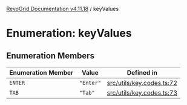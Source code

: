 [RevoGrid Documentation v4.11.18](README.md) / keyValues

# Enumeration: keyValues

## Enumeration Members

| Enumeration Member | Value | Defined in |
| ------ | ------ | ------ |
| `ENTER` | `"Enter"` | [src/utils/key.codes.ts:72](https://github.com/revolist/revogrid/blob/1653ad6831cb8c4a18b49e381a14df0c317a2084/src/utils/key.codes.ts#L72) |
| `TAB` | `"Tab"` | [src/utils/key.codes.ts:73](https://github.com/revolist/revogrid/blob/1653ad6831cb8c4a18b49e381a14df0c317a2084/src/utils/key.codes.ts#L73) |
